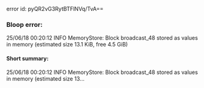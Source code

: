 error id: pyQR2vG3RytBTFlNVq/TvA==
### Bloop error:

25/06/18 00:20:12 INFO MemoryStore: Block broadcast_48 stored as values in memory (estimated size 13.1 KiB, free 4.5 GiB)
#### Short summary: 

25/06/18 00:20:12 INFO MemoryStore: Block broadcast_48 stored as values in memory (estimated size 13...